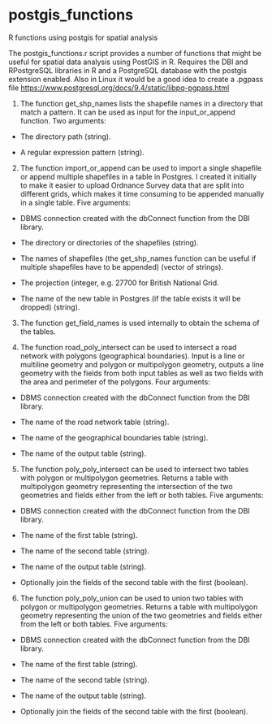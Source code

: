 # postgis_functions
R functions using postgis for spatial analysis

The postgis_functions.r script provides a number of functions that might be useful for spatial data analysis using PostGIS in R. Requires the DBI and RPostgreSQL libraries in R and a PostgreSQL database with the postgis extension enabled. Also in Linux it would be a good idea to create a .pgpass file https://www.postgresql.org/docs/9.4/static/libpq-pgpass.html

1. The function get_shp\_names lists the shapefile names in a directory that match a pattern. It can be used as input for the input_or_append function. Two arguments:

  - The directory path (string).

  - A regular expression pattern (string).

2. The function import_or\_append can be used to import a single shapefile or append multiple shapefiles in a table in Postgres. I created it initially to make it easier to upload Ordnance Survey data that are split into different grids, which makes it time consuming to be appended manually in a single table. Five arguments:
  
  - DBMS connection created with the dbConnect function from the DBI library.
  
  - The directory or directories of the shapefiles (string).
  
  - The names of shapefiles (the get_shp\_names function can be useful if multiple shapefiles have to be appended) (vector of strings).
  
  - The projection (integer, e.g. 27700 for British National Grid.
  
  - The name of the new table in Postgres (if the table exists it will be dropped) (string).
  
3. The function get_field\_names is used internally to obtain the schema of the tables.

4. The function road_poly\_intersect can be used to intersect a road network with polygons (geographical boundaries). Input is a line or multiline geometry and polygon or multipolygon geometry, outputs a line geometry with the fields from both input tables as well as two fields with the area and perimeter of the polygons. Four arguments:

  - DBMS connection created with the dbConnect function from the DBI library.
  
  - The name of the road network table (string).
  
  - The name of the geographical boundaries table (string).
  
  - The name of the output table (string).
  
5. The function poly_poly\_intersect can be used to intersect two tables with polygon or multipolygon geometries. Returns a table with multipolygon geometry representing the intersection of the two geometries and fields either from the left or both tables. Five arguments:

  - DBMS connection created with the dbConnect function from the DBI library.
  
  - The name of the first table (string).
  
  - The name of the second table (string).
  
  - The name of the output table (string).
  
  - Optionally join the fields of the second table with the first (boolean).
  
6. The function poly_poly\_union can be used to union two tables with polygon or multipolygon geometries. Returns a table with multipolygon geometry representing the union of the two geometries and fields either from the left or both tables. Five arguments:

  - DBMS connection created with the dbConnect function from the DBI library.
  
  - The name of the first table (string).
  
  - The name of the second table (string).
  
  - The name of the output table (string).
  
  - Optionally join the fields of the second table with the first (boolean).
  

